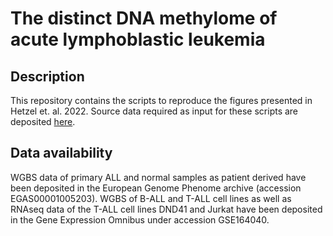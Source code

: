 # The distinct DNA methylome of acute lymphoblastic leukemia

## Description

This repository contains the scripts to reproduce the figures presented in Hetzel et. al. 2022. Source data required as input for these scripts are deposited [here](https://oc-molgen.gnz.mpg.de/owncloud/s/Zg5HPmALQQw5HA3).

## Data availability

WGBS data of primary ALL and normal samples as patient derived have been deposited in the European Genome Phenome archive (accession EGAS00001005203). WGBS of B-ALL and T-ALL cell lines as well as RNAseq data of the T-ALL cell lines DND41 and Jurkat have been deposited in the Gene Expression Omnibus under accession GSE164040. 
